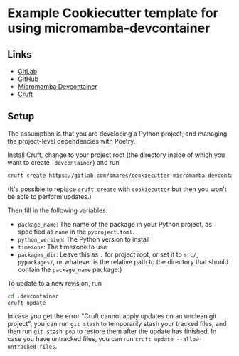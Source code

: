 # Example Cookiecutter template for using micromamba-devcontainer

## Links

* [GitLab](https://gitlab.com/bmares/cookiecutter-micromamba-devcontainer)
* [GitHub](https://github.com/maresb/cookiecutter-micromamba-devcontainer)
* [Micromamba Devcontainer](https://github.com/maresb/micromamba-devcontainer)
* [Cruft](https://github.com/cruft/cruft)

## Setup

The assumption is that you are developing a Python project, and managing the project-level dependencies with Poetry.

Install Cruft, change to your project root (the directory inside of which you want to create `.devcontainer`) and run

```bash
cruft create https://gitlab.com/bmares/cookiecutter-micromamba-devcontainer
```

(It's possible to replace `cruft create` with `cookiecutter` but then you won't be able to perform updates.)

Then fill in the following variables:

* `package_name`: The name of the package in your Python project, as specified as `name` in the `pyproject.toml`.
* `python_version`: The Python version to install
* `timezone`: The timezone to use
* `packages_dir`: Leave this as `.` for project root, or set it to `src/`, `pypackages/`, or whatever is the relative path to the directory that should contain the `package_name` package.)

To update to a new revision, run

```bash
cd .devcontainer
cruft update
```

In case you get the error "Cruft cannot apply updates on an unclean git project", you can run `git stash` to temporarily stash your tracked files, and then run `git stash pop` to restore them after the update has finished. In case you have untracked files, you can run `cruft update --allow-untracked-files`.
